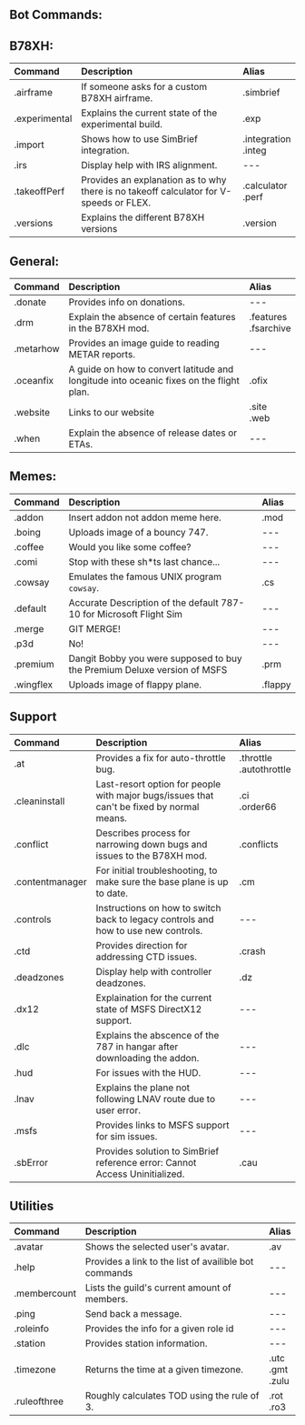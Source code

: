 ## Bot Commands:

## B78XH:

| Command       | Description                                                                            | Alias                    |
|:--------------|:---------------------------------------------------------------------------------------|:-------------------------|
| .airframe     | If someone asks for a custom B78XH airframe.                                           | .simbrief                |
| .experimental | Explains the current state of the experimental build.                                  | .exp                     |
| .import       | Shows how to use SimBrief integration.                                                 | .integration <br> .integ |
| .irs          | Display help with IRS alignment.                                                       | ---                      |
| .takeoffPerf  | Provides an explanation as to why there is no takeoff calculator for V-speeds or FLEX. | .calculator <br> .perf   |
| .versions     | Explains the different B78XH versions                                                  | .version                 |

## General:

| Command   | Description                                                                             | Alias                     |
|:----------|:----------------------------------------------------------------------------------------|:--------------------------|
| .donate   | Provides info on donations.                                                             | ---                       |
| .drm      | Explain the absence of certain features in the B78XH mod.                               | .features <br> .fsarchive |
| .metarhow | Provides an image guide to reading METAR reports.                                       | ---                       |
| .oceanfix | A guide on how to convert latitude and longitude into oceanic fixes on the flight plan. | .ofix                     |
| .website  | Links to our website                                                                    | .site <br> .web           |
| .when     | Explain the absence of release dates or ETAs.                                           | ---                       |

## Memes:

| Command   | Description                                                              | Alias   |
|:----------|:-------------------------------------------------------------------------|:--------|
| .addon    | Insert addon not addon meme here.                                        | .mod    |
| .boing    | Uploads image of a bouncy 747.                                           | ---     |
| .coffee   | Would you like some coffee?                                              | ---     |
| .comi     | Stop with these sh*ts last chance...                                     | ---     |
| .cowsay   | Emulates the famous UNIX program `cowsay`.                               | .cs     |
| .default  | Accurate Description of the default 787-10 for Microsoft Flight Sim      | ---     |
| .merge    | GIT MERGE!                                                               | ---     |
| .p3d      | No!                                                                      | ---     |
| .premium  | Dangit Bobby you were supposed to buy the Premium Deluxe version of MSFS | .prm    |
| .wingflex | Uploads image of flappy plane.                                           | .flappy |

## Support

| Command             | Description                                                                               | Alias                          |
|:--------------------|:------------------------------------------------------------------------------------------|:-------------------------------|
| .at                 | Provides a fix for auto-throttle bug.                                                     | .throttle <br> .autothrottle   |
| .cleaninstall       | Last-resort option for people with major bugs/issues that can't be fixed by normal means. | .ci <br> .order66              |
| .conflict           | Describes process for narrowing down bugs and issues to the B78XH mod.                    | .conflicts                     |
| .contentmanager     | For initial troubleshooting, to make sure the base plane is up to date.                   | .cm                            |
| .controls           | Instructions on how to switch back to legacy controls and how to use new controls.        | ---                            |
| .ctd                | Provides direction for addressing CTD issues.                                             | .crash                         |
| .deadzones          | Display help with controller deadzones.                                                   | .dz                            |
| .dx12               | Explaination for the current state of MSFS DirectX12 support.                             | ---                            |
| .dlc                | Explains the abscence of the 787 in hangar after downloading the addon.                   | ---                            |
| .hud                | For issues with the HUD.                                                                  | ---                            |
| .lnav               | Explains the plane not following LNAV route due to user error.                            | ---                            |
| .msfs               | Provides links to MSFS support for sim issues.                                            | ---                            |
| .sbError            | Provides solution to SimBrief reference error: Cannot Access Uninitialized.               | .cau                           |

## Utilities

| Command      | Description                                           | Alias                     |
|:-------------|:------------------------------------------------------|:--------------------------|
| .avatar      | Shows the selected user's avatar.                     | .av                       |
| .help        | Provides a link to the list of availible bot commands | ---                       |
| .membercount | Lists the guild's current amount of members.          | ---                       |
| .ping        | Send back a message.                                  | ---                       |
| .roleinfo    | Provides the info for a given role id                 | ---                       |
| .station     | Provides station information.                         | ---                       |
| .timezone    | Returns the time at a given timezone.                 | .utc <br> .gmt <br> .zulu |
| .ruleofthree | Roughly calculates TOD using the rule of 3.           | .rot <br> .ro3            |
